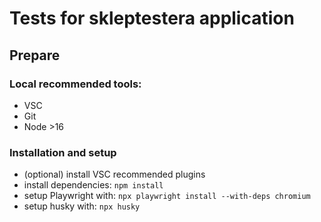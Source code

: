# Tests for skleptestera application

## Prepare

### Local recommended tools:
-   VSC
-   Git
-   Node >16

### Installation and setup
-   (optional) install VSC recommended plugins
-   install dependencies: `npm install`
-   setup Playwright with: `npx playwright install --with-deps chromium`
-   setup husky with: `npx husky`